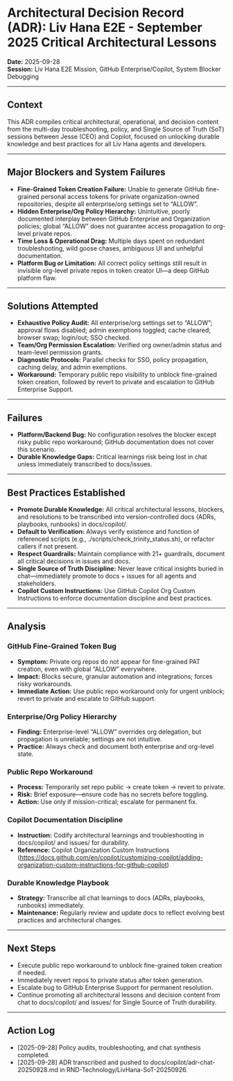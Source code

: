 # Architectural Decision Record (ADR): Liv Hana E2E - September 2025 Critical Architectural Lessons

**Date:** 2025-09-28  
**Session:** Liv Hana E2E Mission, GitHub Enterprise/Copilot, System Blocker Debugging

---

## Context

This ADR compiles critical architectural, operational, and decision content from the multi-day troubleshooting, policy, and Single Source of Truth (SoT) sessions between Jesse (CEO) and Copilot, focused on unlocking durable knowledge and best practices for all Liv Hana agents and developers.

---

## Major Blockers and System Failures

- **Fine-Grained Token Creation Failure:** Unable to generate GitHub fine-grained personal access tokens for private organization-owned repositories, despite all enterprise/org settings set to “ALLOW”.  
- **Hidden Enterprise/Org Policy Hierarchy:** Unintuitive, poorly documented interplay between GitHub Enterprise and Organization policies; global “ALLOW” does not guarantee access propagation to org-level private repos.
- **Time Loss & Operational Drag:** Multiple days spent on redundant troubleshooting, wild goose chases, ambiguous UI and unhelpful documentation.  
- **Platform Bug or Limitation:** All correct policy settings still result in invisible org-level private repos in token creator UI—a deep GitHub platform flaw.

---

## Solutions Attempted

- **Exhaustive Policy Audit:** All enterprise/org settings set to “ALLOW”; approval flows disabled; admin exemptions toggled; cache cleared; browser swap; login/out; SSO checked.
- **Team/Org Permission Escalation:** Verified org owner/admin status and team-level permission grants.
- **Diagnostic Protocols:** Parallel checks for SSO, policy propagation, caching delay, and admin exemptions.
- **Workaround:** Temporary public repo visibility to unblock fine-grained token creation, followed by revert to private and escalation to GitHub Enterprise Support.

---

## Failures

- **Platform/Backend Bug:** No configuration resolves the blocker except risky public repo workaround; GitHub documentation does not cover this scenario.
- **Durable Knowledge Gaps:** Critical learnings risk being lost in chat unless immediately transcribed to docs/issues.

---

## Best Practices Established

- **Promote Durable Knowledge:** All critical architectural lessons, blockers, and resolutions to be transcribed into version-controlled docs (ADRs, playbooks, runbooks) in docs/copilot/.
- **Default to Verification:** Always verify existence and function of referenced scripts (e.g., ./scripts/check_trinity_status.sh), or refactor callers if not present.
- **Respect Guardrails:** Maintain compliance with 21+ guardrails, document all critical decisions in issues and docs.
- **Single Source of Truth Discipline:** Never leave critical insights buried in chat—immediately promote to docs + issues for all agents and stakeholders.
- **Copilot Custom Instructions:** Use GitHub Copilot Org Custom Instructions to enforce documentation discipline and best practices.

---

## Analysis

### GitHub Fine-Grained Token Bug

- **Symptom:** Private org repos do not appear for fine-grained PAT creation, even with global “ALLOW” everywhere.
- **Impact:** Blocks secure, granular automation and integrations; forces risky workarounds.
- **Immediate Action:** Use public repo workaround only for urgent unblock; revert to private and escalate to GitHub support.

### Enterprise/Org Policy Hierarchy

- **Finding:** Enterprise-level “ALLOW” overrides org delegation, but propagation is unreliable; settings are not intuitive.
- **Practice:** Always check and document both enterprise and org-level state.

### Public Repo Workaround

- **Process:** Temporarily set repo public → create token → revert to private.
- **Risk:** Brief exposure—ensure code has no secrets before toggling.
- **Action:** Use only if mission-critical; escalate for permanent fix.

### Copilot Documentation Discipline

- **Instruction:** Codify architectural learnings and troubleshooting in docs/copilot/ and issues/ for durability.
- **Reference:** Copilot Organization Custom Instructions (https://docs.github.com/en/copilot/customizing-copilot/adding-organization-custom-instructions-for-github-copilot)

### Durable Knowledge Playbook

- **Strategy:** Transcribe all chat learnings to docs (ADRs, playbooks, runbooks) immediately.
- **Maintenance:** Regularly review and update docs to reflect evolving best practices and architectural changes.

---

## Next Steps

- Execute public repo workaround to unblock fine-grained token creation if needed.
- Immediately revert repos to private status after token generation.
- Escalate bug to GitHub Enterprise Support for permanent resolution.
- Continue promoting all architectural lessons and decision content from chat to docs/copilot/ and issues/ for Single Source of Truth durability.

---

## Action Log

- [2025-09-28] Policy audits, troubleshooting, and chat synthesis completed.
- [2025-09-28] ADR transcribed and pushed to docs/copilot/adr-chat-20250928.md in RND-Technology/LivHana-SoT-20250926.
<!-- Last verified: 2025-10-02 -->

<!-- Optimized: 2025-10-02 -->
